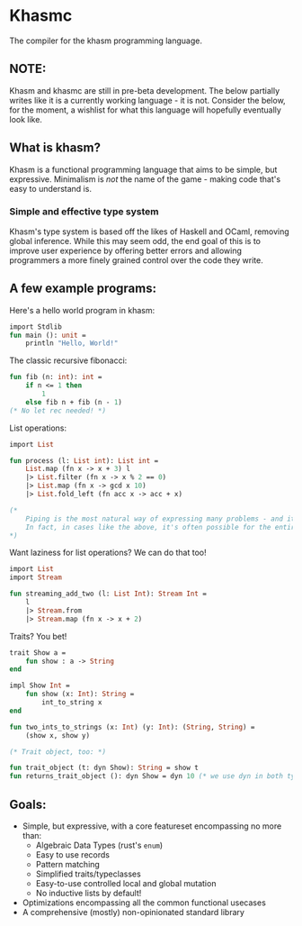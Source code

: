 # Khasmc

The compiler for the khasm programming language.

## NOTE:

Khasm and khasmc are still in pre-beta development.
The below partially writes like it is a currently working language - it is not.
Consider the below, for the moment, a wishlist for what this language will hopefully eventually look like.

## What is khasm?

Khasm is a functional programming language that aims to be simple, but expressive. Minimalism is *not* the name of the game - making code that's easy to understand is.

### Simple and effective type system

Khasm's type system is based off the likes of Haskell and OCaml, removing global inference. While this may seem odd, the end goal of this is to improve user experience by offering better errors and allowing programmers a more finely grained control over the code they write.

## A few example programs:

Here's a hello world program in khasm:

```ocaml
import Stdlib
fun main (): unit =
    println "Hello, World!"
```

The classic recursive fibonacci:
```ocaml
fun fib (n: int): int =
    if n <= 1 then
        1
    else fib n + fib (n - 1)
(* No let rec needed! *)
```

List operations:
```ocaml
import List

fun process (l: List int): List int =
    List.map (fn x -> x + 3) l
    |> List.filter (fn x -> x % 2 == 0)
    |> List.map (fn x -> gcd x 10)
    |> List.fold_left (fn acc x -> acc + x)

(* 
    Piping is the most natural way of expressing many problems - and it's always optimized away.
    In fact, in cases like the above, it's often possible for the entire expression to be compiled down to a single loop!
*)

```
Want laziness for list operations? We can do that too!
```ocaml
import List
import Stream

fun streaming_add_two (l: List Int): Stream Int =
    l
    |> Stream.from
    |> Stream.map (fn x -> x + 2)
```
Traits? You bet!
```ocaml
trait Show a =
	fun show : a -> String
end

impl Show Int = 
	fun show (x: Int): String =
		int_to_string x
end

fun two_ints_to_strings (x: Int) (y: Int): (String, String) = 
	(show x, show y)

(* Trait object, too: *)

fun trait_object (t: dyn Show): String = show t
fun returns_trait_object (): dyn Show = dyn 10 (* we use dyn in both type position, and to create a trait object *)
```



## Goals:
- Simple, but expressive, with a core featureset encompassing no more than:
  - Algebraic Data Types (rust's `enum`)
  - Easy to use records
  - Pattern matching
  - Simplified traits/typeclasses
  - Easy-to-use controlled local and global mutation
  - No inductive lists by default!
- Optimizations encompassing all the common functional usecases
- A comprehensive (mostly) non-opinionated standard library
